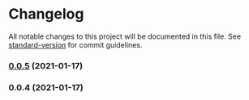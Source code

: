 # Changelog

All notable changes to this project will be documented in this file. See [standard-version](https://github.com/conventional-changelog/standard-version) for commit guidelines.

### [0.0.5](https://github.com/any86/be-full/compare/v0.0.4...v0.0.5) (2021-01-17)

### 0.0.4 (2021-01-17)
